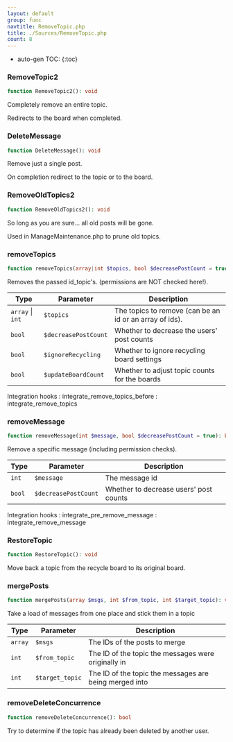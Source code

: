 ```yaml
---
layout: default
group: func
navtitle: RemoveTopic.php
title: ./Sources/RemoveTopic.php
count: 8
---
```

* auto-gen TOC:
{:toc}
### RemoveTopic2

```php
function RemoveTopic2(): void
```
Completely remove an entire topic.

Redirects to the board when completed.

### DeleteMessage

```php
function DeleteMessage(): void
```
Remove just a single post.

On completion redirect to the topic or to the board.

### RemoveOldTopics2

```php
function RemoveOldTopics2(): void
```
So long as you are sure... all old posts will be gone.

Used in ManageMaintenance.php to prune old topics.

### removeTopics

```php
function removeTopics(array|int $topics, bool $decreasePostCount = true, bool $ignoreRecycling = false, bool $updateBoardCount = true): void
```
Removes the passed id_topic's. (permissions are NOT checked here!).



Type|Parameter|Description
---|---|---
`array` &#124; `int`|`$topics`|The topics to remove \(can be an id or an array of ids\)\.
`bool`|`$decreasePostCount`|Whether to decrease the users' post counts
`bool`|`$ignoreRecycling`|Whether to ignore recycling board settings
`bool`|`$updateBoardCount`|Whether to adjust topic counts for the boards

Integration hooks
: integrate_remove_topics_before
: integrate_remove_topics

### removeMessage

```php
function removeMessage(int $message, bool $decreasePostCount = true): bool
```
Remove a specific message (including permission checks).



Type|Parameter|Description
---|---|---
`int`|`$message`|The message id
`bool`|`$decreasePostCount`|Whether to decrease users' post counts

Integration hooks
: integrate_pre_remove_message
: integrate_remove_message

### RestoreTopic

```php
function RestoreTopic(): void
```
Move back a topic from the recycle board to its original board.



### mergePosts

```php
function mergePosts(array $msgs, int $from_topic, int $target_topic): void
```
Take a load of messages from one place and stick them in a topic



Type|Parameter|Description
---|---|---
`array`|`$msgs`|The IDs of the posts to merge
`int`|`$from_topic`|The ID of the topic the messages were originally in
`int`|`$target_topic`|The ID of the topic the messages are being merged into

### removeDeleteConcurrence

```php
function removeDeleteConcurrence(): bool
```
Try to determine if the topic has already been deleted by another user.



